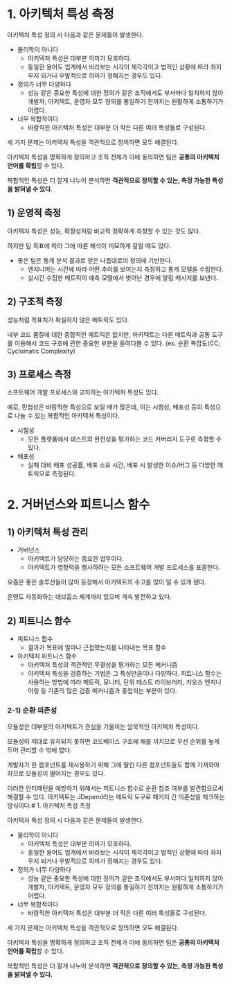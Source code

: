 # 1. 아키텍처 특성 측정

아키텍처 특성 정의 시 다음과 같은 문제들이 발생한다.

- 물리학이 아니다
    - 아키텍처 특성은 대부분 의미가 모호하다.
    - 동일한 용어도 업계에서 바라보는 시각이 제각각이고 법적인 상황에 따라 좌지우지 되거나 우발적으로 의미가 정해지는 경우도 있다.
- 정의가 너무 다양하다
    - 성능 같은 중요한 특성에 대한 정의가 같은 조직에서도 부서마다 일치하지 않아 개발자, 아키텍트, 운영자 모두 정의를 통일하기 전까지는 원활하게 소통하기가 어렵다.
- 너무 복합적이다
    - 바람직한 아키텍처 특성은 대부분 더 작은 다른 여러 특성들로 구성된다.

세 가지 문제는 아키텍처 특성을 객관적으로 정의하면 모두 해결된다.

아키텍처 특성을 명확하게 정의하고 조직 전체가 이에 동의하면 팀은 **공통의 아키텍처 언어를 확립**할 수 있다.

복합적인 특성은 더 잘게 나누어 분석하면 **객관적으로 정의할 수 있는, 측정 가능한 특성을 밝혀낼 수 있다.**

## 1) 운영적 측정

아키텍처 특성은 성능, 확장성처럼 비교적 정확하게 측정할 수 있는 것도 많다.

하지만 팀 목표에 따라 그에 따른 해석이 미묘하게 갈릴 때도 많다.

- 좋은 팀은 통계 분석 결과로 얻은 나름대로의 정의에 기반한다.
    - 엔지니어는 시간에 따라 어떤 추이를 보이는지 측정하고 통계 모델을 수립한다.
    - 실시간 수집한 메트릭이 예측 모델에서 벗어난 경우에 알림 메시지를 보낸다.

## 2) 구조적 측정

성능처럼 목표치가 확실하지 않은 메트릭도 있다.

내부 코드 품질에 대한 중합적인 메트릭은 없지만, 아키텍트는 다른 메트릭과 공통 도구를 이용해서 코드 구조에 관한 중요한 부분을 들여다볼 수 있다. (ex. 순환 복잡도(CC; Cyclomatic Complexity)

## 3) 프로세스 측정

소프트웨어 개발 프로세스와 교차하는 아키텍처 특성도 있다.

예로, 민첩성은 바람직한 특성으로 보일 때가 많은데, 이는 시험성, 배포성 등의 특성으로 나눌 수 있는 복합적인 아키텍처 특성이다.

- 시험성
    - 모든 플랫폼에서 테스트의 완전성을 평가하는 코드 커버리지 도구로 측정할 수 있다.
- 배포성
    - 실패 대비 배포 성공률, 배포 소요 시간, 배포 시 발생한 이슈/버그 등 다양한 메트릭으로 측정된다.

# 2. 거버넌스와 피트니스 함수

## 1) 아키텍처 특성 관리

- 거버넌스
    - 아키텍트가 담당하는 중요한 업무이다.
    - 아키텍트가 영향력을 행사하려는 모든 소프트웨어 개발 프로세스를 포괄한다.

요즘은 좋은 솔루션들이 많이 등장해서 아키텍트의 수고를 많이 덜 수 있게 됐다.

운영도 자동화하는 데브옵스 체계까지 있으며 계속 발전하고 있다.

## 2) 피트니스 함수

- 피트니스 함수
    - 결과가 목표에 얼마나 근접했는지를 나타내는 목표 함수
- 아키텍처 피트니스 함수
    - 아키텍처 특성의 객관적인 무결성을 평가하는 모든 메커니즘
    - 아키텍처 특성을 검증하는 기법은 그 특성만큼이나 다양하다. 피트니스 함수는 사용하는 방법에 따라 메트릭, 모니터, 단위 테스트 라이브러리, 카오스 엔지니어링 등 기존의 많은 검증 메커니즘과 중첩되는 부분이 있다.

### 2-1) 순환 의존성

모듈성은 대부분의 아키텍트가 관심을 기울이는 암묵적인 아키텍처 특성이다.

모듈성이 제대로 유지되지 못하면 코드베이스 구조에 해를 끼치므로 우선 순위를 높게 두어 관리할 수 밖에 없다.

개발자가 한 컴포넌트를 재사용하기 위해 그에 딸린 다른 컴포넌트들도 함께 가져와야 하므로 모듈성이 떨어지는 경우도 있다.

이러한 안티패턴을 예방하기 위해서는 피트니스 함수로 순환 참조 여부를 발견함으로써 해결할 수 있다. 아키텍트는 JDepend라는 메트릭 도구로 패키지 간 의존성을 체크하는 방식이다.# 1. 아키텍처 특성 측정

아키텍처 특성 정의 시 다음과 같은 문제들이 발생한다.

- 물리학이 아니다
    - 아키텍처 특성은 대부분 의미가 모호하다.
    - 동일한 용어도 업계에서 바라보는 시각이 제각각이고 법적인 상황에 따라 좌지우지 되거나 우발적으로 의미가 정해지는 경우도 있다.
- 정의가 너무 다양하다
    - 성능 같은 중요한 특성에 대한 정의가 같은 조직에서도 부서마다 일치하지 않아 개발자, 아키텍트, 운영자 모두 정의를 통일하기 전까지는 원활하게 소통하기가 어렵다.
- 너무 복합적이다
    - 바람직한 아키텍처 특성은 대부분 더 작은 다른 여러 특성들로 구성된다.

세 가지 문제는 아키텍처 특성을 객관적으로 정의하면 모두 해결된다.

아키텍처 특성을 명확하게 정의하고 조직 전체가 이에 동의하면 팀은 **공통의 아키텍처 언어를 확립**할 수 있다.

복합적인 특성은 더 잘게 나누어 분석하면 **객관적으로 정의할 수 있는, 측정 가능한 특성을 밝혀낼 수 있다.**

